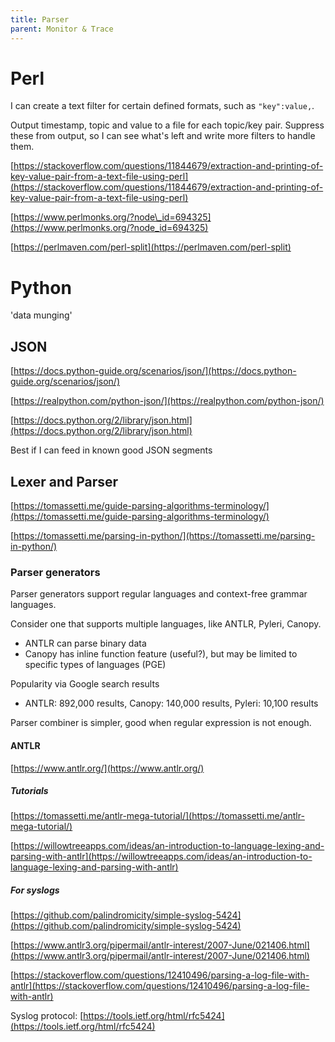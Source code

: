 ```yaml
---
title: Parser
parent: Monitor & Trace
---
```


# Perl

I can create a text filter for certain defined formats, such as `"key":value,`.  

Output timestamp, topic and value to a file for each topic/key pair. Suppress these from output, so I can see what's left and write more filters to handle them.  

[https://stackoverflow.com/questions/11844679/extraction-and-printing-of-key-value-pair-from-a-text-file-using-perl](https://stackoverflow.com/questions/11844679/extraction-and-printing-of-key-value-pair-from-a-text-file-using-perl)  

[https://www.perlmonks.org/?node\_id=694325](https://www.perlmonks.org/?node_id=694325)  

[https://perlmaven.com/perl-split](https://perlmaven.com/perl-split)  

# Python 

'data munging'

## JSON  

[https://docs.python-guide.org/scenarios/json/](https://docs.python-guide.org/scenarios/json/)  

[https://realpython.com/python-json/](https://realpython.com/python-json/)  

[https://docs.python.org/2/library/json.html](https://docs.python.org/2/library/json.html)  

Best if I can feed in known good JSON segments  

## Lexer and Parser  

[https://tomassetti.me/guide-parsing-algorithms-terminology/](https://tomassetti.me/guide-parsing-algorithms-terminology/)  

[https://tomassetti.me/parsing-in-python/](https://tomassetti.me/parsing-in-python/)  

### Parser generators

Parser generators support regular languages and context-free grammar languages.  

Consider one that supports multiple languages, like ANTLR, Pyleri, Canopy.
- ANTLR can parse binary data  
- Canopy has inline function feature \(useful?\), but may be limited to specific types of languages \(PGE\)  

Popularity via Google search results  
- ANTLR: 892,000 results, Canopy: 140,000 results, Pyleri: 10,100 results  

Parser combiner is simpler, good when regular expression is not enough.

#### ANTLR  

[https://www.antlr.org/](https://www.antlr.org/)  

##### Tutorials  

[https://tomassetti.me/antlr-mega-tutorial/](https://tomassetti.me/antlr-mega-tutorial/)  

[https://willowtreeapps.com/ideas/an-introduction-to-language-lexing-and-parsing-with-antlr](https://willowtreeapps.com/ideas/an-introduction-to-language-lexing-and-parsing-with-antlr)  

##### For syslogs  

[https://github.com/palindromicity/simple-syslog-5424](https://github.com/palindromicity/simple-syslog-5424)  

[https://www.antlr3.org/pipermail/antlr-interest/2007-June/021406.html](https://www.antlr3.org/pipermail/antlr-interest/2007-June/021406.html)  

[https://stackoverflow.com/questions/12410496/parsing-a-log-file-with-antlr](https://stackoverflow.com/questions/12410496/parsing-a-log-file-with-antlr)  

Syslog protocol: [https://tools.ietf.org/html/rfc5424](https://tools.ietf.org/html/rfc5424)  
